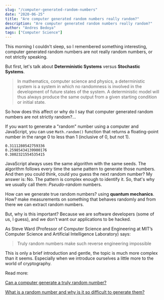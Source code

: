 ```yaml
---
slug: "/computer-generated-random-numbers"
date: "2020-06-25"
title: "Are computer generated random numbers really random?"
description: "Are computer generated random numbers really random?"
author: "Andres Bedoya"
tags: ["Computer Science"]
---
```


This morning I couldn't sleep, so I remembered something interesting, computer generated random numbers are not really random numbers, or not strictly speaking.

But first, let's talk about **Deterministic Systems** versus **Stochastic Systems**.

> In mathematics, computer science and physics, a deterministic system is a system in which no randomness is involved in the development of future states of the system. A deterministic model will thus always produce the same output from a given starting condition or initial state.

So how does this affect or why do I say that computer generated random numbers are not strictly random?...

If you want to generate a "random" number using a computer and JavaScript, you can use `Math.random()` function that returns a floating-point number in the range 0 to less than 1 (inclusive of 0, but not 1).

```
0.3111280542759336
0.25985434139900176
0.3802321554535415
```

JavaScript always uses the same algorithm with the same seeds. The algorithm follows every time the same pattern to generate those numbers. And then you could think, could you guess the next random number? My answer is: No. The pattern is complex enough to identify it. So, that's why we usually call them: *Pseudo-random* numbers.

How can we generate true random numbers? using **quantum mechanics**. How? make measurements on something that behaves randomly and from there we can extract random numbers.

But, why is this important? Because we are software developers (some of us, I guess), and we don't want our applications to be hacked.

As Steve Ward (Professor of Computer Science and Engineering at MIT’s Computer Science and Artificial Intelligence Laboratory) says:

> Truly random numbers make such reverse engineering impossible

This is only a brief introduction and gentle, the topic is much more complex than it seems. Especially when we introduce ourselves a little more to the world of cryptography.

Read more:

[Can a computer generate a truly random number?](https://engineering.mit.edu/engage/ask-an-engineer/can-a-computer-generate-a-truly-random-number/)

[What is a random number and why is it so difficult to generate them?](https://www.euronews.com/2019/07/29/what-is-a-random-number-and-why-is-it-so-difficult-to-generate-them)

